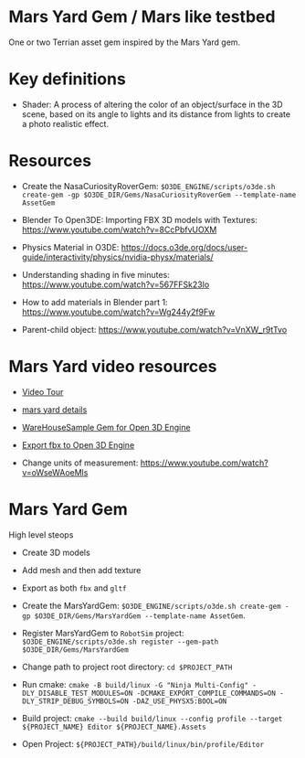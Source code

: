 # Mars Yard Gem / Mars like testbed

One or two Terrian asset gem inspired by the Mars Yard gem.

# Key definitions

* Shader:  A process of altering the color of an object/surface in the 3D scene, based on its angle to lights and its distance from lights to create a photo realistic effect.

# Resources 

* Create the NasaCuriosityRoverGem: ```$O3DE_ENGINE/scripts/o3de.sh create-gem -gp $O3DE_DIR/Gems/NasaCuriosityRoverGem --template-name AssetGem```
* Blender To Open3DE: Importing FBX 3D models with Textures: https://www.youtube.com/watch?v=8CcPbfvUOXM
* Physics Material in O3DE: https://docs.o3de.org/docs/user-guide/interactivity/physics/nvidia-physx/materials/
* Understanding shading in five minutes: https://www.youtube.com/watch?v=567FFSk23Io 
* How to add materials in Blender part 1: https://www.youtube.com/watch?v=Wg244y2f9Fw

* Parent-child object: https://www.youtube.com/watch?v=VnXW_r9tTvo

# Mars Yard video resources

* [Video Tour](https://www-robotics.jpl.nasa.gov/gallery/mars-yard-tour-video/)
* [mars yard details](https://www-robotics.jpl.nasa.gov/how-we-do-it/facilities/marsyard-iii/)
* [WareHouseSample Gem for Open 3D Engine](https://github.com/o3de/o3de-extras/tree/development/Gems/WarehouseSample)
* [Export fbx to Open 3D Engine](https://www.youtube.com/watch?v=xUwCf6B-rZQ&t=23s)

* Change units of measurement: https://www.youtube.com/watch?v=oWseWAoeMls

# Mars Yard Gem

High level steops
  * Create 3D models
  * Add mesh and then add texture
  * Export as both ```fbx``` and ```gltf```


* Create the MarsYardGem: ```$O3DE_ENGINE/scripts/o3de.sh create-gem -gp $O3DE_DIR/Gems/MarsYardGem --template-name AssetGem```.

* Register MarsYardGem to ```RobotSim``` project: ```$O3DE_ENGINE/scripts/o3de.sh register --gem-path $O3DE_DIR/Gems/MarsYardGem```

* Change path to project root directory: ```cd $PROJECT_PATH```

* Run cmake: ```cmake -B build/linux -G "Ninja Multi-Config" -DLY_DISABLE_TEST_MODULES=ON -DCMAKE_EXPORT_COMPILE_COMMANDS=ON -DLY_STRIP_DEBUG_SYMBOLS=ON -DAZ_USE_PHYSX5:BOOL=ON``` 

* Build project: ```cmake --build build/linux --config profile --target ${PROJECT_NAME} Editor ${PROJECT_NAME}.Assets```

* Open Project: ```${PROJECT_PATH}/build/linux/bin/profile/Editor```


